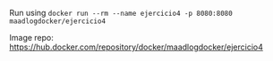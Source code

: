 Run using
`docker run --rm --name ejercicio4 -p 8080:8080 maadlogdocker/ejercicio4`

Image repo:
https://hub.docker.com/repository/docker/maadlogdocker/ejercicio4